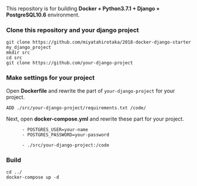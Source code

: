 This repository is for building **Docker + Python3.7.1 + Django + PostgreSQL10.6** environment.

### Clone this repository and your django project
```
git clone https://github.com/miyatahirotaka/2018-docker-django-starter my_django_project
mkdir src
cd src
git clone https://github.com/your-django-project
```
### Make settings for your project
Open **Dockerfile** and rewrite the part of `your-django-project` for your project.
```
ADD ./src/your-django-project/requirements.txt /code/
```

Next, open **docker-compose.yml** and rewrite these part for your project.
```
      - POSTGRES_USER=your-name
      - POSTGRES_PASSWORD=your-password
```
```
      - ./src/your-django-project:/code
```

### Build

```
cd ../
docker-compose up -d
```
